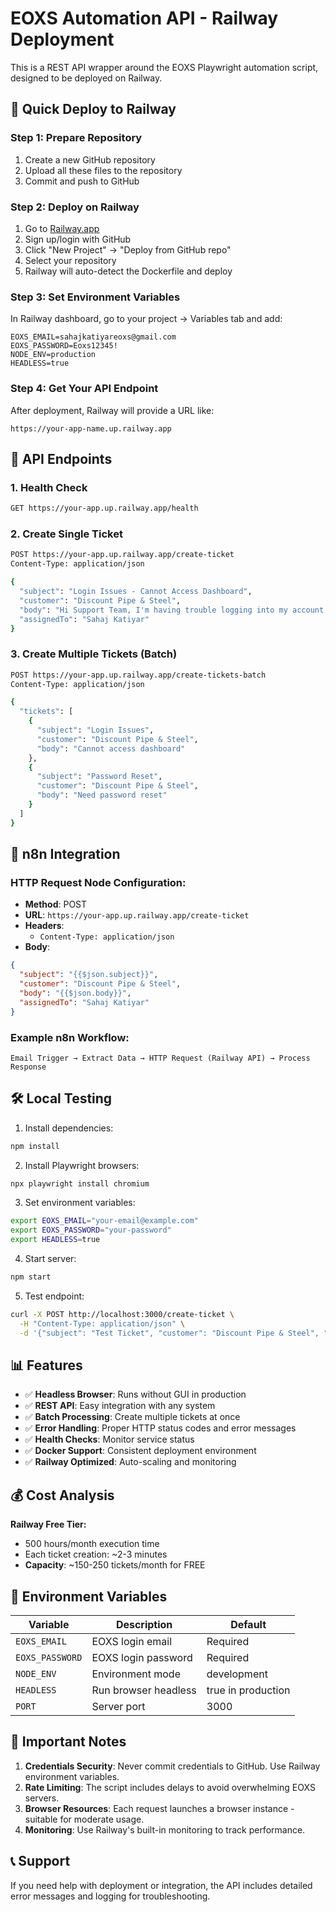 # EOXS Automation API - Railway Deployment

This is a REST API wrapper around the EOXS Playwright automation script, designed to be deployed on Railway.

## 🚀 Quick Deploy to Railway

### Step 1: Prepare Repository
1. Create a new GitHub repository
2. Upload all these files to the repository
3. Commit and push to GitHub

### Step 2: Deploy on Railway
1. Go to [Railway.app](https://railway.app)
2. Sign up/login with GitHub
3. Click "New Project" → "Deploy from GitHub repo"
4. Select your repository
5. Railway will auto-detect the Dockerfile and deploy

### Step 3: Set Environment Variables
In Railway dashboard, go to your project → Variables tab and add:

```
EOXS_EMAIL=sahajkatiyareoxs@gmail.com
EOXS_PASSWORD=Eoxs12345!
NODE_ENV=production
HEADLESS=true
```

### Step 4: Get Your API Endpoint
After deployment, Railway will provide a URL like:
```
https://your-app-name.up.railway.app
```

## 📡 API Endpoints

### 1. Health Check
```bash
GET https://your-app.up.railway.app/health
```

### 2. Create Single Ticket
```bash
POST https://your-app.up.railway.app/create-ticket
Content-Type: application/json

{
  "subject": "Login Issues - Cannot Access Dashboard",
  "customer": "Discount Pipe & Steel",
  "body": "Hi Support Team, I'm having trouble logging into my account...",
  "assignedTo": "Sahaj Katiyar"
}
```

### 3. Create Multiple Tickets (Batch)
```bash
POST https://your-app.up.railway.app/create-tickets-batch
Content-Type: application/json

{
  "tickets": [
    {
      "subject": "Login Issues",
      "customer": "Discount Pipe & Steel",
      "body": "Cannot access dashboard"
    },
    {
      "subject": "Password Reset",
      "customer": "Discount Pipe & Steel", 
      "body": "Need password reset"
    }
  ]
}
```

## 🔗 n8n Integration

### HTTP Request Node Configuration:
- **Method**: POST
- **URL**: `https://your-app.up.railway.app/create-ticket`
- **Headers**: 
  - `Content-Type: application/json`
- **Body**:
```json
{
  "subject": "{{$json.subject}}",
  "customer": "Discount Pipe & Steel",
  "body": "{{$json.body}}",
  "assignedTo": "Sahaj Katiyar"
}
```

### Example n8n Workflow:
```
Email Trigger → Extract Data → HTTP Request (Railway API) → Process Response
```

## 🛠️ Local Testing

1. Install dependencies:
```bash
npm install
```

2. Install Playwright browsers:
```bash
npx playwright install chromium
```

3. Set environment variables:
```bash
export EOXS_EMAIL="your-email@example.com"
export EOXS_PASSWORD="your-password"
export HEADLESS=true
```

4. Start server:
```bash
npm start
```

5. Test endpoint:
```bash
curl -X POST http://localhost:3000/create-ticket \
  -H "Content-Type: application/json" \
  -d '{"subject": "Test Ticket", "customer": "Discount Pipe & Steel", "body": "Test body"}'
```

## 📊 Features

- ✅ **Headless Browser**: Runs without GUI in production
- ✅ **REST API**: Easy integration with any system
- ✅ **Batch Processing**: Create multiple tickets at once
- ✅ **Error Handling**: Proper HTTP status codes and error messages
- ✅ **Health Checks**: Monitor service status
- ✅ **Docker Support**: Consistent deployment environment
- ✅ **Railway Optimized**: Auto-scaling and monitoring

## 💰 Cost Analysis

**Railway Free Tier:**
- 500 hours/month execution time
- Each ticket creation: ~2-3 minutes
- **Capacity**: ~150-250 tickets/month for FREE

## 🔧 Environment Variables

| Variable | Description | Default |
|----------|-------------|---------|
| `EOXS_EMAIL` | EOXS login email | Required |
| `EOXS_PASSWORD` | EOXS login password | Required |
| `NODE_ENV` | Environment mode | development |
| `HEADLESS` | Run browser headless | true in production |
| `PORT` | Server port | 3000 |

## 🚨 Important Notes

1. **Credentials Security**: Never commit credentials to GitHub. Use Railway environment variables.
2. **Rate Limiting**: The script includes delays to avoid overwhelming EOXS servers.
3. **Browser Resources**: Each request launches a browser instance - suitable for moderate usage.
4. **Monitoring**: Use Railway's built-in monitoring to track performance.

## 📞 Support

If you need help with deployment or integration, the API includes detailed error messages and logging for troubleshooting.
